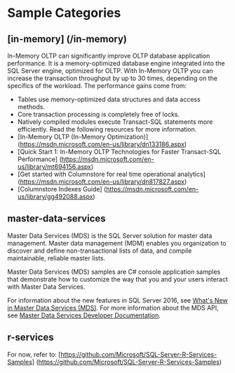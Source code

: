 # Sample Categories

## [in-memory] (/in-memory)
In-Memory OLTP can significantly improve OLTP database application performance. It is a memory-optimized database engine integrated into the SQL Server engine, optimized for OLTP. With In-Memory OLTP you can increase the transaction throughput by up to 30 times, depending on the specifics of the workload. The performance gains come from:
  - Tables use memory-optimized data structures and data access methods.
  - Core transaction processing is completely free of locks.
  - Natively compiled modules execute Transact-SQL statements more efficiently.
Read the following resources for more information.
  - [In-Memory OLTP (In-Memory Optimization)] (https://msdn.microsoft.com/en-us/library/dn133186.aspx)
  - [Quick Start 1: In-Memory OLTP Technologies for Faster Transact-SQL Performance] (https://msdn.microsoft.com/en-us/library/mt694156.aspx)
  - [Get started with Columnstore for real time operational analytics] (https://msdn.microsoft.com/en-us/library/dn817827.aspx)
  - [Columnstore Indexes Guide] (https://msdn.microsoft.com/en-us/library/gg492088.aspx)

## master-data-services
Master Data Services (MDS) is the SQL Server solution for master data management. Master data management (MDM) enables you organization to discover and define non-transactional lists of data, and compile maintainable, reliable master lists.

Master Data Services (MDS) samples are C# console application samples that demonstrate how to customize the way that you and your users interact with Master Data Services.

For information about the new features in SQL Server 2016, see [What's New in Master Data Services (MDS)](https://msdn.microsoft.com/en-us/library/ff929136.aspx).
For more information about the MDS API, see [Master Data Services Developer Documentation](https://msdn.microsoft.com/en-us/library/hh230994.aspx).

## r-services
For now, refer to:
[https://github.com/Microsoft/SQL-Server-R-Services-Samples] (https://github.com/Microsoft/SQL-Server-R-Services-Samples)
